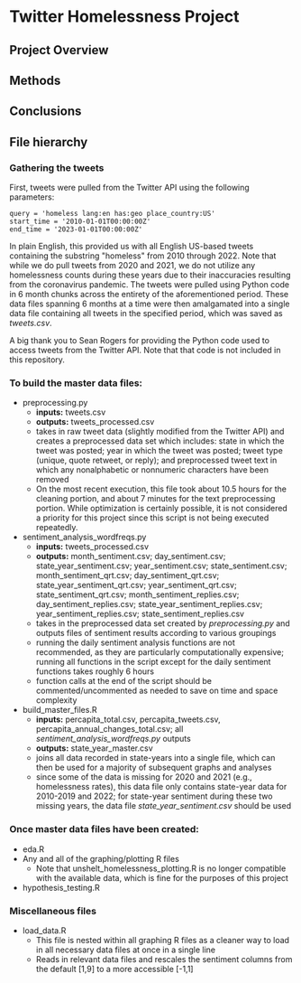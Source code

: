 # Twitter Homelessness Project

## Project Overview

## Methods

## Conclusions

## File hierarchy

### Gathering the tweets

First, tweets were pulled from the Twitter API using the following parameters:

``query = 'homeless lang:en has:geo place_country:US'``\
``start_time = '2010-01-01T00:00:00Z'``\
``end_time = '2023-01-01T00:00:00Z'``


In plain English, this provided us with all English US-based tweets containing the substring "homeless" from 2010 through 2022. Note that while we do pull tweets from 2020 and 2021, we do not utilize any homelessness counts during these years due to their inaccuracies resulting from the coronavirus pandemic. The tweets were pulled using Python code in 6 month chunks across the entirety of the aforementioned period. These data files spanning 6 months at a time were then amalgamated into a single data file containing all tweets in the specified period, which was saved as *tweets.csv*.

A big thank you to Sean Rogers for providing the Python code used to access tweets from the Twitter API. Note that that code is not included in this repository.

### To build the master data files:
- preprocessing.py
  - **inputs:** tweets.csv
  - **outputs:** tweets_processed.csv
  - takes in raw tweet data (slightly modified from the Twitter API) and creates a preprocessed data set which includes: state in which the tweet was posted; year in which the tweet was posted; tweet type (unique, quote retweet, or reply); and preprocessed tweet text in which any nonalphabetic or nonnumeric characters have been removed
  - On the most recent execution, this file took about 10.5 hours for the cleaning portion, and about 7 minutes for the text preprocessing portion. While optimization is certainly possible, it is not considered a priority for this project since this script is not being executed repeatedly.
- sentiment_analysis_wordfreqs.py
  - **inputs:** tweets_processed.csv
  - **outputs:** month_sentiment.csv; day_sentiment.csv; state_year_sentiment.csv; year_sentiment.csv; state_sentiment.csv; month_sentiment_qrt.csv; day_sentiment_qrt.csv; state_year_sentiment_qrt.csv; year_sentiment_qrt.csv; state_sentiment_qrt.csv; month_sentiment_replies.csv; day_sentiment_replies.csv; state_year_sentiment_replies.csv; year_sentiment_replies.csv; state_sentiment_replies.csv
  - takes in the preprocessed data set created by *preprocessing.py* and outputs files of sentiment results according to various groupings
  - running the daily sentiment analysis functions are not recommended, as they are particularly computationally expensive; running all functions in the script except for the daily sentiment functions takes roughly 6 hours
  - function calls at the end of the script should be commented/uncommented as needed to save on time and space complexity
- build_master_files.R
  - **inputs:** percapita_total.csv, percapita_tweets.csv, percapita_annual_changes_total.csv; all *sentiment_analysis_wordfreqs.py* outputs
  - **outputs:** state_year_master.csv
  - joins all data recorded in state-years into a single file, which can then be used for a majority of subsequent graphs and analyses
  - since some of the data is missing for 2020 and 2021 (e.g., homelessness rates), this data file only contains state-year data for 2010-2019 and 2022; for state-year sentiment during these two missing years, the data file *state_year_sentiment.csv* should be used

### Once master data files have been created:
- eda.R 
- Any and all of the graphing/plotting R files 
  - Note that unshelt_homelessness_plotting.R is no longer compatible with the available data, which is fine
  for the purposes of this project
- hypothesis_testing.R

### Miscellaneous files
- load_data.R
  - This file is nested within all graphing R files as a cleaner way to load in all necessary data files at once in a single line
  - Reads in relevant data files and rescales the sentiment columns from the default [1,9] to a more accessible [-1,1]

